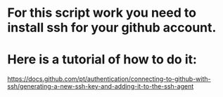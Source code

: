 # For this script work you need to install ssh for your github account.

# Here is a tutorial of how to do it: 
https://docs.github.com/pt/authentication/connecting-to-github-with-ssh/generating-a-new-ssh-key-and-adding-it-to-the-ssh-agent